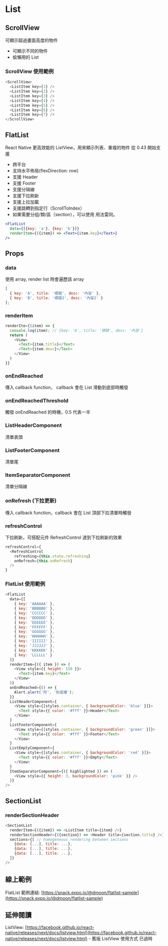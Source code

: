 # List

## ScrollView

可顯示超過畫面高度的物件

- 可顯示不同的物件
- 偷懶用的 List

### ScrollView 使用範例

```js
<ScrollView>
  <ListItem key={1} />
  <ListItem key={2} />
  <ListItem key={3} />
  <ListItem key={4} />
  <ListItem key={5} />
  <ListItem key={6} />
  <ListItem key={7} />
</ScrollView>
```

## FlatList

React Native 更高效能的 ListView，用來顯示列表、重複的物件
從 0.43 開始支援

- 跨平台
- 支持水平佈局(flexDirection: row)
- 支援 Header
- 支援 Footer
- 支援分隔線
- 支援下拉刷新
- 支援上拉加載
- 支援跳轉到指定行（ScrollToIndex）
- 如果需要分组/類/區（section），可以使用 <SectionList> 用法雷同。

```jsx
<FlatList
  data={[{key: 'a'}, {key: 'b'}]}
  renderItem={({item}) => <Text>{item.key}</Text>}
/>
```

## Props

### data

使用 array, render list 時會遍歷該 array

```js
[
  { key: 'A', title: '標題', desc: '內容' },
  { key: 'B', title: '標題2', desc: '內容2' }
];
```

### renderItem

```js
renderIte={(item) => {
  console.log(item); // {key: 'A', title: '標題', desc: '內容'}
  return (
    <View>
      <Text>{item.title}</Text>
      <Text>{item.desc}</Text>
    </View>
  )
}}
```

### onEndReached

傳入 callback function， callback 會在 List 滑動到底部時觸發

### onEndReachedThreshold

觸發 onEndReached 的時機，0.5 代表一半

### ListHeaderComponent

清單表頭

### ListFooterComponent

清單尾

### ItemSeparatorComponent

清單分隔線

### onRefresh (下拉更新)

傳入 callback function，callback 會在 List 頂部下拉清單時觸發

### refreshControl

下拉刷新，可搭配元件 RefreshControl 達到下拉刷新的效果

```js
refreshControl={
  <RefreshControl
    refreshing={this.state.refreshing}
    onRefresh={this.onRefresh}
  />
}
```

### FlatList 使用範例

```js
<FlatList
  data={[
    { key: 'AAAAAA' },
    { key: 'BBBBBB' },
    { key: 'CCCCCC' },
    { key: 'DDDDDD' },
    { key: 'EEEEEE' },
    { key: 'FFFFFF' },
    { key: 'GGGGGG' },
    { key: 'HHHHHH' },
    { key: 'IIIIII' },
    { key: 'JJJJJJ' },
    { key: 'KKKKKK' },
    { key: 'LLLLLL' }
  ]}
  renderItem={({ item }) => (
    <View style={{ height: 150 }}>
      <Text>{item.key}</Text>
    </View>
  )}
  onEndReached={() => {
    Alert.alert('阿', '到底摟');
  }}
  ListHeaderComponent={
    <View style={[styles.container, { backgroundColor: 'blue' }]}>
      <Text style={{ color: '#fff' }}>Header</Text>
    </View>
  }
  ListFooterComponent={
    <View style={[styles.container, { backgroundColor: 'green' }]}>
      <Text style={{ color: '#fff' }}>Footer</Text>
    </View>
  }
  ListEmptyComponent={
    <View style={[styles.container, { backgroundColor: 'red' }]}>
      <Text style={{ color: '#fff' }}>Empty</Text>
    </View>
  }
  ItemSeparatorComponent={({ highlighted }) => (
    <View style={{ height: 3, backgroundColor: 'pink' }} />
  )}
/>
```

## SectionList

### renderSectionHeader

```js
<SectionList
  renderItem={({item}) => <ListItem title={item} />}
  renderSectionHeader={({section}) => <Header title={section.title} />}
  sections={[ // homogeneous rendering between sections
    {data: [...], title: ...},
    {data: [...], title: ...},
    {data: [...], title: ...},
  ]}
/>
```

## 線上範例

FlatList 範例連結: [https://snack.expo.io/@dmoon/flatlist-sample](https://snack.expo.io/@dmoon/flatlist-sample)

## 延伸閱讀

ListView: [https://facebook.github.io/react-native/releases/next/docs/listview.html](https://facebook.github.io/react-native/releases/next/docs/listview.html) - 舊版 ListView 使用方式 已過時
